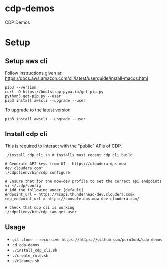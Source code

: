 # cdp-demos
CDP Demos

# Setup

## Setup aws cli
Follow instructions given at: https://docs.aws.amazon.com/cli/latest/userguide/install-macos.html

```
pip3 --version
curl -O https://bootstrap.pypa.io/get-pip.py
python3 get-pip.py --user
pip3 install awscli --upgrade --user
```

To upgrade to the latest version
```
pip3 install awscli --upgrade --user
```

## Install cdp cli
This is required to interact with the "public" APIs of CDP.

```
./install_cdp_cli.sh # installs most recent cdp cli build

# Generate API keys from UI - https://cloudera.dps.mow-dev.cloudera.com"
./cdpclienv/bin/cdp configure

# Ensure that for the mow-dev profile to set the correct api endpoints
vi ~/.cdp/config
# Add the following under [default]
endpoint_url = https://%sapi.thunderhead-dev.cloudera.com/
cdp_endpoint_url = https://console.dps.mow-dev.cloudera.com/

# Check that cdp cli is working
./cdpclienv/bin/cdp iam get-user
```

## Usage

* `git clone --recursive https://https://github.com/purn1mak/cdp-demos`
* `cd cdp-demos`
* `./install_cdp_cli.sh`
* `./create_role.sh `
* `./cleanup.sh`
